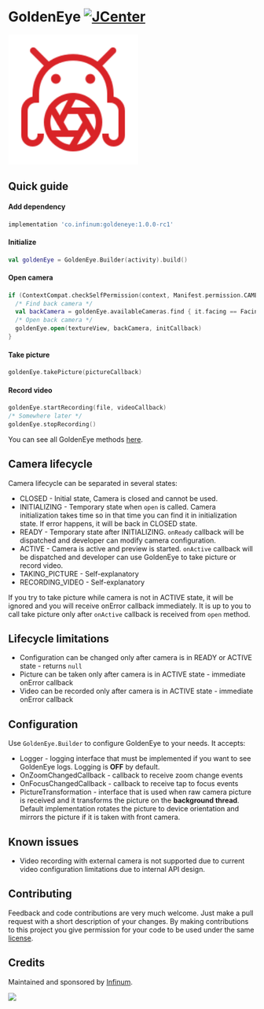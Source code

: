 # GoldenEye [![JCenter](https://api.bintray.com/packages/infinum/android/goldeneye/images/download.svg)](https://bintray.com/infinum/android/goldeneye/_latestVersion)

<img src='./logo.svg' width='264'/>

## Quick guide

#### Add dependency

```gradle
implementation 'co.infinum:goldeneye:1.0.0-rc1'
```

#### Initialize

```kotlin
val goldenEye = GoldenEye.Builder(activity).build()
```

#### Open camera

```kotlin
if (ContextCompat.checkSelfPermission(context, Manifest.permission.CAMERA) == PackageManager.PERMISSION_GRANTED) {
  /* Find back camera */
  val backCamera = goldenEye.availableCameras.find { it.facing == Facing.BACK }
  /* Open back camera */
  goldenEye.open(textureView, backCamera, initCallback)
}
```

#### Take picture

```kotlin
goldenEye.takePicture(pictureCallback)
```

#### Record video

```kotlin
goldenEye.startRecording(file, videoCallback)
/* Somewhere later */
goldenEye.stopRecording()
```

You can see all GoldenEye methods [here](./goldeneye/src/main/java/co/infinum/goldeneye/GoldenEye.kt).

## Camera lifecycle

Camera lifecycle can be separated in several states:

- CLOSED - Initial state, Camera is closed and cannot be used.
- INITIALIZING - Temporary state when `open` is called. Camera initialization takes time so in that time you can find it in initialization state. If error happens, it will be back in CLOSED state.
- READY - Temporary state after INITIALIZING. `onReady` callback will be dispatched and developer can modify camera configuration.
- ACTIVE - Camera is active and preview is started. `onActive` callback will be dispatched and developer can use GoldenEye to take picture or record video.
- TAKING_PICTURE - Self-explanatory
- RECORDING_VIDEO - Self-explanatory

If you try to take picture while camera is not in ACTIVE state, it will be ignored and you will receive onError callback immediately. It is up to you to call take picture
only after `onActive` callback is received from `open` method.

## Lifecycle limitations

- Configuration can be changed only after camera is in READY or ACTIVE state - returns `null`
- Picture can be taken only after camera is in ACTIVE state - immediate onError callback
- Video can be recorded only after camera is in ACTIVE state - immediate onError callback

## Configuration

Use `GoldenEye.Builder` to configure GoldenEye to your needs. It accepts:

- Logger - logging interface that must be implemented if you want to see GoldenEye logs. Logging is **OFF** by default.
- OnZoomChangedCallback - callback to receive zoom change events
- OnFocusChangedCallback - callback to receive tap to focus events
- PictureTransformation - interface that is used when raw camera picture is received and it transforms the picture on the **background thread**. Default implementation rotates the picture to device orientation and mirrors the picture if it is taken with front camera.

## Known issues

- Video recording with external camera is not supported due to current video configuration limitations due to internal API design.

## Contributing

Feedback and code contributions are very much welcome. Just make a pull request with a short description of your changes. By making contributions to this project you give permission for your code to be used under the same [license](LICENSE).

## Credits

Maintained and sponsored by [Infinum](http://www.infinum.co).

<a href='https://infinum.co'>
  <img src='https://infinum.co/infinum.png' href='https://infinum.co' width='264'>
</a>
